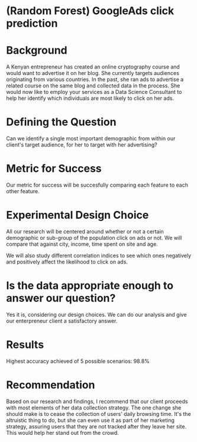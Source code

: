 # (Random Forest) GoogleAds click prediction



# Background
A Kenyan entrepreneur has created an online cryptography course and would want to advertise it on her blog. She currently targets audiences originating from various countries. In the past, she ran ads to advertise a related course on the same blog and collected data in the process. She would now like to employ your services as a Data Science Consultant to help her identify which individuals are most likely to click on her ads.

# Defining the Question
Can we identify a single most important demographic from within our client's target audience, for her to target with her advertising?

# Metric for Success
Our metric for success will be succesfully comparing each feature to each other feature.

# Experimental Design Choice
All our research will be centered around whether or not a certain demographic or sub-group of the population click on ads or not. We will compare that against city, income, time spent on site and age.

We will also study different correlation indices to see which ones negatively and positively affect the likelihood to click on ads.

# Is the data appropriate enough to answer our question?
Yes it is, considering our design choices. We can do our analysis and give our enterpreneur client a satisfactory answer.

# Results
Highest accuracy achieved of 5 possible scenarios: 98.8%

# Recommendation
Based on our research and findings, I recommend that our client proceeds with most elements of her data collection strategy. The one change she should make is to cease the collection of users' daily browsing time. It's the altruistic thing to do, but she can even use it as part of her marketing strategy, assuring users that they are not tracked after they leave her site. This would help her stand out from the crowd.
